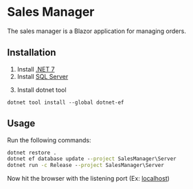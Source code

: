 # Sales Manager
 
The sales manager is a Blazor application for managing orders.
 
## Installation
1. Install [.NET 7](https://dotnet.microsoft.com/en-us/download/dotnet/7.0)
2. Install [SQL Server](https://www.microsoft.com/en-us/sql-server/sql-server-downloads)
3) Install dotnet tool
```
dotnet tool install --global dotnet-ef
```
 
## Usage
Run the following commands:
```cmd
dotnet restore .
dotnet ef database update --project SalesManager\Server
dotnet run -c Release --project SalesManager\Server
```
Now hit the browser with the listening port (Ex: [localhost](http://localhost:5219))